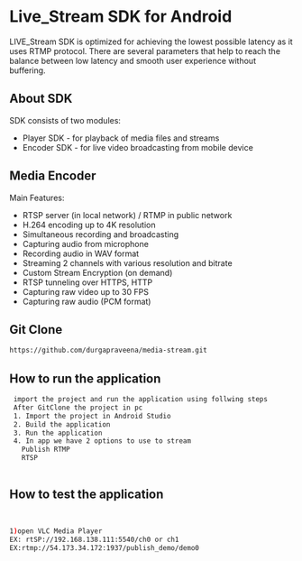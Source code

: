 




# Live_Stream SDK for Android


LIVE_Stream SDK is optimized for achieving the lowest possible latency as it uses RTMP protocol. There are several parameters that help to reach the balance between low latency and smooth user experience without buffering.
## About SDK
SDK consists of two modules:
- Player SDK - for playback of media files and streams
- Encoder SDK - for live video broadcasting from mobile device
## Media Encoder
   Main Features:
   * RTSP server (in local network) / RTMP in public network
   * H.264 encoding up to 4K resolution  
   * Simultaneous recording and broadcasting
   * Capturing audio from microphone
   * Recording audio in WAV format
   * Streaming 2 channels with various resolution and bitrate
   * Custom Stream Encryption (on demand)
   * RTSP tunneling over HTTPS, HTTP
   * Capturing raw video up to 30 FPS
   * Capturing raw audio (PCM format)





## Git Clone
```bash
https://github.com/durgapraveena/media-stream.git
```
## How to run the application
```bash
 import the project and run the application using follwing steps
 After GitClone the project in pc
 1. Import the project in Android Studio
 2. Build the application
 3. Run the application
 4. In app we have 2 options to use to stream
   Publish RTMP
   RTSP 
   
```
## How to test the application
```bash


1)open VLC Media Player
EX: rtSP://192.168.138.111:5540/ch0 or ch1
EX:rtmp://54.173.34.172:1937/publish_demo/demo0




  
```















    
